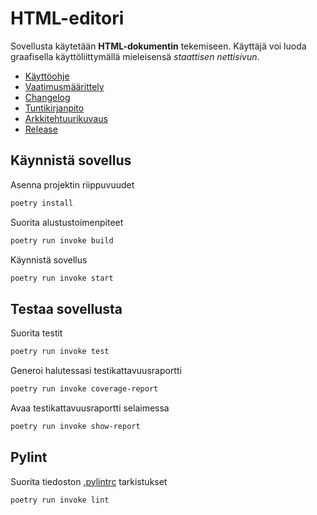 # HTML-editori

Sovellusta käytetään **HTML-dokumentin** tekemiseen. Käyttäjä voi luoda graafisella käyttöliittymällä mieleisensä _staattisen nettisivun_. 

- [Käyttöohje](/dokumentaatio/kayttoohje.md)
- [Vaatimusmäärittely](/dokumentaatio/vaatimusmaarittely.md)
- [Changelog](/dokumentaatio/changelog.md)
- [Tuntikirjanpito](/dokumentaatio/tuntikirjanpito.md)
- [Arkkitehtuurikuvaus](/dokumentaatio/arkkitehtuuri.md)
- [Release](https://github.com/gitelras/ot-harjoitustyo/releases/tag/viikko5)
  
## Käynnistä sovellus

Asenna projektin riippuvuudet

```bash
poetry install
```

Suorita alustustoimenpiteet

```bash
poetry run invoke build
```

Käynnistä sovellus

```bash
poetry run invoke start
```

## Testaa sovellusta

Suorita testit

```bash
poetry run invoke test
```

Generoi halutessasi testikattavuusraportti

```bash
poetry run invoke coverage-report
```

Avaa testikattavuusraportti selaimessa

```bash
poetry run invoke show-report
```

## Pylint

Suorita tiedoston [.pylintrc](./.pylintrc) tarkistukset

```bash
poetry run invoke lint
```




